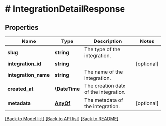 # # IntegrationDetailResponse

## Properties

Name | Type | Description | Notes
------------ | ------------- | ------------- | -------------
**slug** | **string** | The type of the integration. |
**integration_id** | **string** |  | [optional]
**integration_name** | **string** | The name of the integration. |
**created_at** | **\DateTime** | The creation date of the integration. |
**metadata** | [**AnyOf**](AnyOf.md) | The metadata of the integration. | [optional]

[[Back to Model list]](../../README.md#models) [[Back to API list]](../../README.md#endpoints) [[Back to README]](../../README.md)
